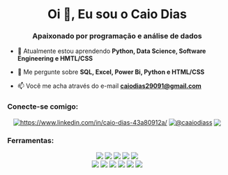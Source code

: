<h1 align="center">Oi 👋, Eu sou o Caio Dias</h1>
<h3 align="center">Apaixonado por programação e análise de dados</h3>

- 🌱 Atualmente estou aprendendo **Python, Data Science, Software Engineering e HMTL/CSS**

- 💬 Me pergunte sobre **SQL, Excel, Power Bi, Python e HTML/CSS**

- 📫 Você me acha através do e-mail **caiodias29091@gmail.com**

<h3 align="left">Conecte-se comigo:</h3>
<p align="center">
<a href="https://linkedin.com/in/https://www.linkedin.com/in/caio-dias-43a80912a/" target="blank"><img align="center" src="https://img.shields.io/badge/linkedin-%230077B5.svg?style=for-the-badge&logo=linkedin&logoColor=white" alt="https://www.linkedin.com/in/caio-dias-43a80912a/" /></a>
<a href="https://instagram.com/@caaiodiass" target="blank"><img align="center" src="https://img.shields.io/badge/Instagram-%23E4405F.svg?style=for-the-badge&logo=Instagram&logoColor=white" alt="@caaiodiass"/></a>
<a href="https://t.me/Caio_Diass" target="blank"><img align="center" src="https://img.shields.io/badge/Telegram-2CA5E0?style=for-the-badge&logo=telegram&logoColor=white"/></a>
</p>

<h3 align="left">Ferramentas:</h3>
<p align="center"> 
<img src="https://img.shields.io/badge/python-3670A0?style=for-the-badge&logo=python&logoColor=ffdd54" />
<img src="https://img.shields.io/badge/flask-%23000.svg?style=for-the-badge&logo=flask&logoColor=white"/>
<img src="https://img.shields.io/badge/pandas-%23150458.svg?style=for-the-badge&logo=pandas&logoColor=white"/>
<img src="https://img.shields.io/badge/Plotly-%233F4F75.svg?style=for-the-badge&logo=plotly&logoColor=white"/>
<img src="https://img.shields.io/badge/scikit--learn-%23F7931E.svg?style=for-the-badge&logo=scikit-learn&logoColor=white"/>
<br>
<img src="https://img.shields.io/badge/html5-%23E34F26.svg?style=for-the-badge&logo=html5&logoColor=white" />
<img src="https://img.shields.io/badge/css3-%231572B6.svg?style=for-the-badge&logo=css3&logoColor=white" />
<img src="https://img.shields.io/badge/Visual%20Studio%20Code-0078d7.svg?style=for-the-badge&logo=visual-studio-code&logoColor=white"/>
<img src="https://img.shields.io/badge/Microsoft_Excel-217346?style=for-the-badge&logo=microsoft-excel&logoColor=white"/>
<img src="https://img.shields.io/badge/power_bi-F2C811?style=for-the-badge&logo=powerbi&logoColor=black"/>
<img src="https://img.shields.io/badge/Microsoft_Office-D83B01?style=for-the-badge&logo=microsoft-office&logoColor=white"/>

</p>
